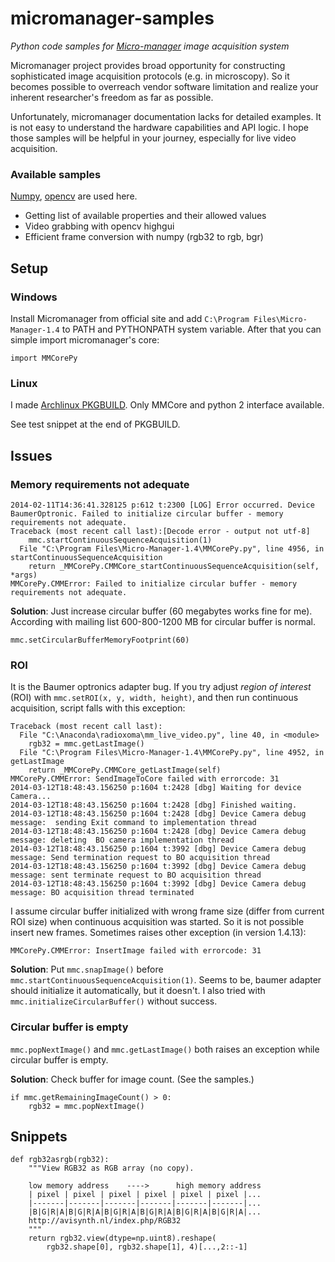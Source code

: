 micromanager-samples
====================

*Python code samples for [Micro-manager](http://www.micro-manager.org) image acquisition system*

Micromanager project provides broad opportunity for constructing sophisticated image acquisition protocols (e.g. in microscopy). So it becomes possible to overreach vendor software limitation and realize your inherent researcher's freedom as far as possible.

Unfortunately, micromanager documentation lacks for detailed examples. It is not easy to understand the hardware capabilities and API logic. I hope those samples will be helpful in your journey, especially for live video acquisition.


### Available samples

[Numpy](http://www.scipy.org/index.html), [opencv](http://opencv.org) are used here.

* Getting list of available properties and their allowed values
* Video grabbing with opencv highgui
* Efficient frame conversion with numpy (rgb32 to rgb, bgr)


## Setup

### Windows 

Install Micromanager from official site and add `C:\Program Files\Micro-Manager-1.4` to PATH and PYTHONPATH system variable. After that you can simple import micromanager's core:

    import MMCorePy

### Linux

I made [Archlinux PKGBUILD](https://aur.archlinux.org/packages/micromanager-git/). Only MMCore and python 2 interface available.

See test snippet at the end of PKGBUILD.


## Issues

### Memory requirements not adequate

    2014-02-11T14:36:41.328125 p:612 t:2300 [LOG] Error occurred. Device BaumerOptronic. Failed to initialize circular buffer - memory requirements not adequate.
    Traceback (most recent call last):[Decode error - output not utf-8]
        mmc.startContinuousSequenceAcquisition(1)
      File "C:\Program Files\Micro-Manager-1.4\MMCorePy.py", line 4956, in startContinuousSequenceAcquisition
        return _MMCorePy.CMMCore_startContinuousSequenceAcquisition(self, *args)
    MMCorePy.CMMError: Failed to initialize circular buffer - memory requirements not adequate.

**Solution**: Just increase circular buffer (60 megabytes works fine for me). According with mailing list 600-800-1200 MB for circular buffer is normal.

    mmc.setCircularBufferMemoryFootprint(60)


### ROI

It is the Baumer optronics adapter bug. If you try adjust *region of interest* (ROI) with `mmc.setROI(x, y, width, height)`, and then run continuous acquisition, script falls with this exception:

    Traceback (most recent call last):
      File "C:\Anaconda\radioxoma\mm_live_video.py", line 40, in <module>
        rgb32 = mmc.getLastImage()
      File "C:\Program Files\Micro-Manager-1.4\MMCorePy.py", line 4952, in getLastImage
        return _MMCorePy.CMMCore_getLastImage(self)
    MMCorePy.CMMError: SendImageToCore failed with errorcode: 31
    2014-03-12T18:48:43.156250 p:1604 t:2428 [dbg] Waiting for device Camera...
    2014-03-12T18:48:43.156250 p:1604 t:2428 [dbg] Finished waiting.
    2014-03-12T18:48:43.156250 p:1604 t:2428 [dbg] Device Camera debug message:  sending Exit command to implementation thread
    2014-03-12T18:48:43.156250 p:1604 t:2428 [dbg] Device Camera debug message: deleting  BO camera implementation thread
    2014-03-12T18:48:43.156250 p:1604 t:3992 [dbg] Device Camera debug message: Send termination request to BO acquisition thread
    2014-03-12T18:48:43.156250 p:1604 t:3992 [dbg] Device Camera debug message: sent terminate request to BO acquisition thread
    2014-03-12T18:48:43.156250 p:1604 t:3992 [dbg] Device Camera debug message: BO acquisition thread terminated

I assume circular buffer initialized with wrong frame size (differ from current ROI size) when continuous acquisition was started. So it is not possible insert new frames. Sometimes raises other exception (in version 1.4.13):

    MMCorePy.CMMError: InsertImage failed with errorcode: 31

**Solution**: Put `mmc.snapImage()` before `mmc.startContinuousSequenceAcquisition(1)`.
Seems to be, baumer adapter should initialize it automatically, but it doesn't. I also tried with `mmc.initializeCircularBuffer()` without success.


### Circular buffer is empty

`mmc.popNextImage()` and `mmc.getLastImage()` both raises an exception while circular buffer is empty.

**Solution**: Check buffer for image count. (See the samples.)

    if mmc.getRemainingImageCount() > 0:
        rgb32 = mmc.popNextImage()


## Snippets

    def rgb32asrgb(rgb32):
        """View RGB32 as RGB array (no copy).

        low memory address    ---->      high memory address
        | pixel | pixel | pixel | pixel | pixel | pixel |...
        |-------|-------|-------|-------|-------|-------|...
        |B|G|R|A|B|G|R|A|B|G|R|A|B|G|R|A|B|G|R|A|B|G|R|A|...
        http://avisynth.nl/index.php/RGB32
        """
        return rgb32.view(dtype=np.uint8).reshape(
            rgb32.shape[0], rgb32.shape[1], 4)[...,2::-1]
